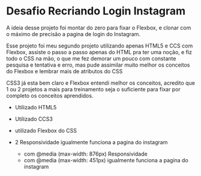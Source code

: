# Desafio Recriando Login Instagram

A ideia desse projeto foi montar do zero para fixar o Flexbox, e clonar com o máximo de precisão a pagina de login do Instagram.

Esse projeto foi meu segundo projeto utilizando apenas HTML5 e CCS com Flexbox, assiste o passo a passo apenas do HTML pra ter uma noção, e fiz todo o CSS na mão, o que me fez demorar um pouco com constante pesquisa e tentativa e erro, mas pude assimilar muito melhor os conceitos do Flexbox e lembrar mais de atributos do CSS

CSS3 já esta bem claro e Flexbox entendi melhor os conceitos, acredito que 1 ou 2 projetos a mais para treinamento seja o suficiente para fixar por completo os conceitos aprendidos.

- Utilizado HTML5

- Utilizado CCS3

- utilizado Flexbox do CSS

- 2 Responsividade igualmente funciona a pagina do instagram
  - com @media (max-width: 876px) Responsividade
  - com @media (max-width: 451px) igualmente funciona a pagina do instagram
